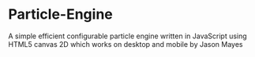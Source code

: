 Particle-Engine
===============

A simple efficient configurable particle engine written in JavaScript using HTML5 canvas 2D which works on desktop and mobile by Jason Mayes
